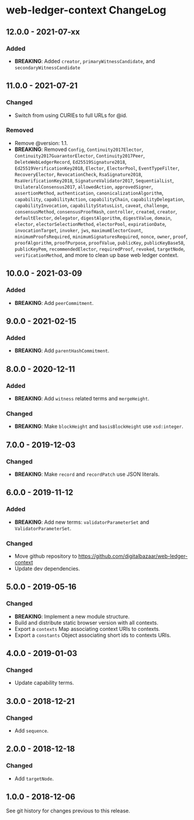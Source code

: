 # web-ledger-context ChangeLog

## 12.0.0 - 2021-07-xx

### Added
- **BREAKING**: Added `creator`, `primaryWitnessCandidate`, and
  `secondaryWitnessCandidate`

## 11.0.0 - 2021-07-21

### Changed
- Switch from using CURIEs to full URLs for @id.

### Removed
- Remove @version: 1.1.
- **BREAKING**: Removed `Config`, `Continuity2017Elector`,
  `Continuity2017GuarantorElector`, `Continuity2017Peer`,
  `DeleteWebLedgerRecord`, `Ed25519Signature2018`, `Ed25519VerificationKey2018`,
  `Elector`, `ElectorPool`, `EventTypeFilter`, `RecoveryElector`,
  `RevocationCheck`, `RsaSignature2018`, `RsaVerificationKey2018`,
  `SignatureValidator2017`, `SequentialList`, `UnilateralConsensus2017`,
  `allowedAction`, `approvedSigner`, `assertionMethod`, `authentication`,
  `canonicalizationAlgorithm`, `capability`, `capabilityAction`,
  `capabilityChain`, `capabilityDelegation`, `capabilityInvocation`,
  `capabilityStatusList`, `caveat`, `challenge`, `consensusMethod`,
  `consensusProofHash`, `controller`, `created`, `creator`, `defaultElector`,
  `delegator`, `digestAlgorithm`, `digestValue`, `domain`, `elector`,
  `electorSelectionMethod`, `electorPool`, `expirationDate`, `invocationTarget`,
  `invoker`, `jws`, `maximumElectorCount`, `minimumProofsRequired`,
  `minimumSignaturesRequired`, `nonce`, `owner`, `proof`, `proofAlgorithm`,
  `proofPurpose`, `proofValue`, `publicKey`, `publicKeyBase58`, `publicKeyPem`,
  `recommendedElector`, `requiredProof`, `revoked`, `targetNode`,
  `verificationMethod`, and more to clean up base web ledger context.

## 10.0.0 - 2021-03-09

### Added
- **BREAKING**: Add `peerCommitment`.

## 9.0.0 - 2021-02-15

### Added
- **BREAKING**: Add `parentHashCommitment`.

## 8.0.0 - 2020-12-11

### Added
- **BREAKING**: Add `witness` related terms and `mergeHeight`.

### Changed
- **BREAKING**: Make `blockHeight` and `basisBlockHeight` use
  `xsd:integer`.

## 7.0.0 - 2019-12-03

### Changed
- **BREAKING**: Make `record` and `recordPatch` use JSON literals.

## 6.0.0 - 2019-11-12

### Added
- **BREAKING**: Add new terms: `validatorParameterSet` and
  `ValidatorParameterSet`.

### Changed
- Move github repository to https://github.com/digitalbazaar/web-ledger-context
- Update dev dependencies.

## 5.0.0 - 2019-05-16

### Changed
- **BREAKING**: Implement a new module structure.
- Build and distribute static browser version with all contexts.
- Export a `contexts` Map associating context URIs to contexts.
- Export a `constants` Object associating short ids to contexts URIs.

## 4.0.0 - 2019-01-03

### Changed
- Update capability terms.

## 3.0.0 - 2018-12-21

### Changed
- Add `sequence`.

## 2.0.0 - 2018-12-18

### Changed
- Add `targetNode`.

## 1.0.0 - 2018-12-06

See git history for changes previous to this release.
